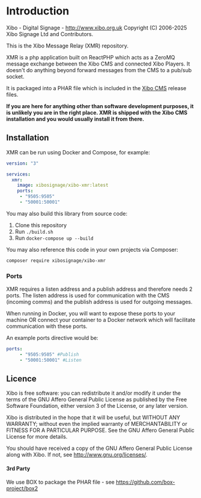 # Introduction
Xibo - Digital Signage - http://www.xibo.org.uk
Copyright (C) 2006-2025 Xibo Signage Ltd and Contributors.

This is the Xibo Message Relay (XMR) repository.

XMR is a php application built on ReactPHP which acts as a ZeroMQ message exchange between the Xibo CMS and connected Xibo Players. It doesn't do anything beyond forward messages from the CMS to a pub/sub socket.

It is packaged into a PHAR file which is included in the [Xibo CMS](https://github.com/xibosignage/xibo-cms) release files.

**If you are here for anything other than software development purposes, it is unlikely you are in the right place. XMR is shipped with the Xibo CMS installation and you would usually install it from there.**



## Installation
XMR can be run using Docker and Compose, for example:

```yaml
version: "3"

services:
  xmr:
    image: xibosignage/xibo-xmr:latest
    ports:
     - "9505:9505"
     - "50001:50001"
```



You may also build this library from source code:

1. Clone this repository
2. Run `./build.sh`
3. Run `docker-compose up --build`



You may also reference this code in your own projects via Composer:

```bash
composer require xibosignage/xibo-xmr
```



### Ports

XMR requires a listen address and a publish address and therefore needs 2 ports. The listen address is used for communication with the CMS (incoming comms) and the publish address is used for outgoing messages.

When running in Docker, you will want to expose these ports to your machine OR connect your container to a Docker network which will facilitate communication with these ports.

An example ports directive would be:

``` yaml
ports:
     - "9505:9505" #Publish
     - "50001:50001" #Listen
```





## Licence

Xibo is free software: you can redistribute it and/or modify it under the terms of the GNU Affero General Public License as published by the Free Software Foundation, either version 3 of the License, or any later version.

Xibo is distributed in the hope that it will be useful, but WITHOUT ANY WARRANTY; without even the implied warranty of MERCHANTABILITY or FITNESS FOR A PARTICULAR PURPOSE.  See the GNU Affero General Public License for more details.

You should have received a copy of the GNU Affero General Public License along with Xibo.  If not, see <http://www.gnu.org/licenses/>. 



#### 3rd Party

We use BOX to package the PHAR file - see https://github.com/box-project/box2
